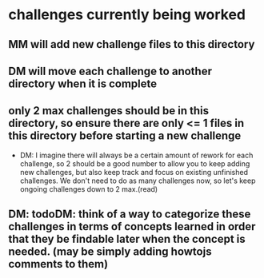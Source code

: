 # challenges currently being worked

## MM will add new challenge files to this directory

## DM will move each challenge to another directory when it is complete

## only 2 max challenges should be in this directory, so ensure there are only <= 1 files in this directory before starting a new challenge

- DM: I imagine there will always be a certain amount of rework for each challenge, so 2 should be a good number to allow you to keep adding new challenges, but also keep track and focus on existing unfinished challenges. We don't need to do as many challenges now, so let's keep ongoing challenges down to 2 max.(read)

## DM: todoDM: think of a way to categorize these challenges in terms of concepts learned in order that they be findable later when the concept is needed. (may be simply adding howtojs comments to them)
